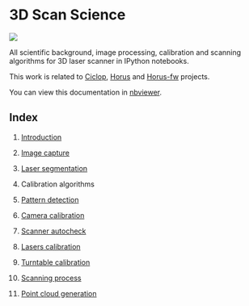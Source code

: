 # 3D Scan Science

![][3d-scan-science]

All scientific background, image processing, calibration and scanning algorithms for 3D laser scanner in IPython notebooks.

This work is related to [Ciclop](https://github.com/bqlabs/ciclop), [Horus](https://github.com/bqlabs/horus) and [Horus-fw](https://github.com/bqlabs/horus-fw) projects.

You can view this documentation in [nbviewer](http://nbviewer.ipython.org/github/Jesus89/3DScanScience/tree/master/notebooks/).

## Index

 1. [Introduction](http://nbviewer.ipython.org/github/Jesus89/3DScanScience/blob/master/notebooks/1.%20Introduction.ipynb)

 2. [Image capture](http://nbviewer.ipython.org/github/Jesus89/3DScanScience/blob/master/notebooks/2.%20Image%20capture.ipynb)

 3. [Laser segmentation](http://nbviewer.ipython.org/github/Jesus89/3DScanScience/blob/master/notebooks/3.%20Laser%20segmentation.ipynb)

 4. Calibration algorithms

  1. [Pattern detection](http://nbviewer.ipython.org/github/Jesus89/3DScanScience/blob/master/notebooks/4.1.%20Pattern%20detection.ipynb)

  2. [Camera calibration](http://nbviewer.ipython.org/github/Jesus89/3DScanScience/blob/master/notebooks/4.2.%20Camera%20calibration.ipynb)

  3. [Scanner autocheck](http://nbviewer.ipython.org/github/Jesus89/3DScanScience/blob/master/notebooks/4.3.%20Scanner%20autocheck.ipynb)

  4. [Lasers calibration](http://nbviewer.ipython.org/github/Jesus89/3DScanScience/blob/master/notebooks/4.4.%20Laser%20calibration.ipynb)

  5. [Turntable calibration](http://nbviewer.ipython.org/github/Jesus89/3DScanScience/blob/master/notebooks/4.5.%20Turntable%20calibration.ipynb)

 5. [Scanning process](http://nbviewer.ipython.org/github/Jesus89/3DScanScience/blob/master/notebooks/5.%20Scanning%20process.ipynb)

 6. [Point cloud generation](http://nbviewer.ipython.org/github/Jesus89/3DScanScience/blob/master/notebooks/6.%20Point%20cloud%20generation.ipynb)

[3d-scan-science]: /notebooks/images/3DScanScience.jpg
